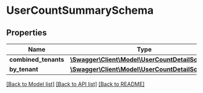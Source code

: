 # UserCountSummarySchema

## Properties
Name | Type | Description | Notes
------------ | ------------- | ------------- | -------------
**combined_tenants** | [**\Swagger\Client\Model\UserCountDetailSchema**](UserCountDetailSchema.md) |  | 
**by_tenant** | [**\Swagger\Client\Model\UserCountDetailSchema[]**](UserCountDetailSchema.md) |  | 

[[Back to Model list]](../../README.md#documentation-for-models) [[Back to API list]](../../README.md#documentation-for-api-endpoints) [[Back to README]](../../README.md)


